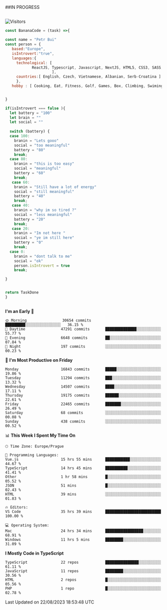 ##IN PROGRESS
##
![Visitors](https://komarev.com/ghpvc/?username=petrbui&style=for-the-badge&label=Visitors+👀)
```Javascript
const BananaCode = (task) =>{

const name = "Petr Bui"
const person = {
   based:"Europe",
   isIntrovert:"true",
   languages:{
     technological: [ 
            ReactJS, Typescript, Javascript, NextJS, HTML5, CSS3, SASS, Redux, Node, Storybook, Styled-Component
                     ],
     countries:[ English, Czech, Vietnamese, Albanian, Serb-Croatina ]
     },
   hobby : [ Cooking, Eat, Fitness, Golf, Games, Box, Climbing, Swiming],


}

if(isIntrovert === false ){
  let battery = "100"
  let brain = ""
  let social = ""
  
  switch (battery) {
  case 100:
    branin = "Lets gooo"
    social = "too meaningful"
    battery = "80"
    break;
  case 80:
    branin = "this is too easy"
    social = "meaningful"
    battery = "60"
    break;
   case 60:
    branin = "Still have a lot of energy"
    social = "still meaningful"
    battery = "40"
    break;
   case 40:
    branin = "why im so tired ?"
    social = "less meaningful"
    battery = "20"
    break;
   case 20:
    branin = "Im not here "
    social = "ye im still here"
    battery = "0"
    break;
  case 0:
    branin = "dont talk to me"
    social = "ok"
    person.isIntrovert = true
    break;

}


return TaskDone
}
```



##
<!--
[![My GitHub stats](https://github-readme-stats.vercel.app/api?username=petrbui&theme=github_dark)](https://github.com/anuraghazra/github-readme-stats)

[![My wakatime stats](https://github-readme-stats.vercel.app/api/wakatime?username=petrbui&theme=github_dark)](https://github.com/anuraghazra/github-readme-stats)
-->
<!--START_SECTION:waka-->
**I'm an Early 🐤** 

```text
🌞 Morning                30654 commits       █████████░░░░░░░░░░░░░░░░   36.15 % 
🌆 Daytime                47291 commits       ██████████████░░░░░░░░░░░   55.77 % 
🌃 Evening                6648 commits        ██░░░░░░░░░░░░░░░░░░░░░░░   07.84 % 
🌙 Night                  197 commits         ░░░░░░░░░░░░░░░░░░░░░░░░░   00.23 % 
```
📅 **I'm Most Productive on Friday** 

```text
Monday                   16843 commits       █████░░░░░░░░░░░░░░░░░░░░   19.86 % 
Tuesday                  11294 commits       ███░░░░░░░░░░░░░░░░░░░░░░   13.32 % 
Wednesday                14507 commits       ████░░░░░░░░░░░░░░░░░░░░░   17.11 % 
Thursday                 19175 commits       ██████░░░░░░░░░░░░░░░░░░░   22.61 % 
Friday                   22465 commits       ███████░░░░░░░░░░░░░░░░░░   26.49 % 
Saturday                 68 commits          ░░░░░░░░░░░░░░░░░░░░░░░░░   00.08 % 
Sunday                   438 commits         ░░░░░░░░░░░░░░░░░░░░░░░░░   00.52 % 
```


📊 **This Week I Spent My Time On** 

```text
🕑︎ Time Zone: Europe/Prague

💬 Programming Languages: 
Vue.js                   15 hrs 55 mins      ███████████░░░░░░░░░░░░░░   44.67 % 
TypeScript               14 hrs 45 mins      ██████████░░░░░░░░░░░░░░░   41.41 % 
Other                    1 hr 58 mins        █░░░░░░░░░░░░░░░░░░░░░░░░   05.52 % 
JSON                     51 mins             █░░░░░░░░░░░░░░░░░░░░░░░░   02.43 % 
HTML                     39 mins             ░░░░░░░░░░░░░░░░░░░░░░░░░   01.83 % 

🔥 Editors: 
VS Code                  35 hrs 39 mins      █████████████████████████   100.00 % 

💻 Operating System: 
Mac                      24 hrs 34 mins      █████████████████░░░░░░░░   68.91 % 
Windows                  11 hrs 5 mins       ████████░░░░░░░░░░░░░░░░░   31.09 % 
```

**I Mostly Code in TypeScript** 

```text
TypeScript               22 repos            ███████████████░░░░░░░░░░   61.11 % 
JavaScript               11 repos            ████████░░░░░░░░░░░░░░░░░   30.56 % 
HTML                     2 repos             █░░░░░░░░░░░░░░░░░░░░░░░░   05.56 % 
PHP                      1 repo              █░░░░░░░░░░░░░░░░░░░░░░░░   02.78 % 
```




 Last Updated on 22/08/2023 18:53:48 UTC
<!--END_SECTION:waka-->
